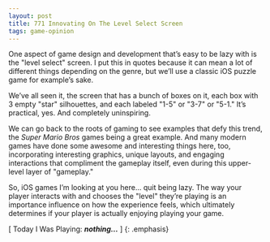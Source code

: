 ```yaml
---
layout: post
title: 771 Innovating On The Level Select Screen
tags: game-opinion
---
```

One aspect of game design and development that’s easy to be lazy with is the "level select" screen.  I put this in quotes because it can mean a lot of different things depending on the genre, but we’ll use a classic iOS puzzle game for example’s sake.

We’ve all seen it, the screen that has a bunch of boxes on it, each box with 3 empty "star" silhouettes, and each labeled "1-5" or "3-7" or "5-1."  It’s practical, yes.  And completely uninspiring.

We can go back to the roots of gaming to see examples that defy this trend, the *Super Mario Bros* games being a great example.  And many modern games have done some awesome and interesting things here, too, incorporating interesting graphics, unique layouts, and engaging interactions that compliment the gameplay itself, even during this upper-level layer of "gameplay."

So, iOS games I’m looking at you here… quit being lazy.  The way your player interacts with and chooses the "level" they’re playing is an importance influence on how the experience feels, which ultimately determines if your player is actually enjoying playing your game.

[ Today I Was Playing: ***nothing...*** ]
{: .emphasis}